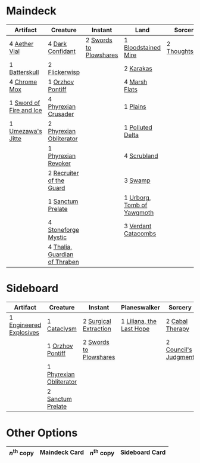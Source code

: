 
# Maindeck

|                                            Artifact                                            |                                               Creature                                               |                                            Instant                                            |                                                Land                                                 |                                         Sorcery                                         |
|------------------------------------------------------------------------------------------------|------------------------------------------------------------------------------------------------------|-----------------------------------------------------------------------------------------------|-----------------------------------------------------------------------------------------------------|-----------------------------------------------------------------------------------------|
|4 [Aether Vial](http://gatherer.wizards.com/Pages/Card/Details.aspx?multiverseid=370514)        |4 [Dark Confidant](http://gatherer.wizards.com/Pages/Card/Details.aspx?multiverseid=None)             |2 [Swords to Plowshares](http://gatherer.wizards.com/Pages/Card/Details.aspx?multiverseid=None)|1 [Bloodstained Mire](http://gatherer.wizards.com/Pages/Card/Details.aspx?multiverseid=None)         |2 [Thoughtseize](http://gatherer.wizards.com/Pages/Card/Details.aspx?multiverseid=438676)|
|1 [Batterskull](http://gatherer.wizards.com/Pages/Card/Details.aspx?multiverseid=None)          |2 [Flickerwisp](http://gatherer.wizards.com/Pages/Card/Details.aspx?multiverseid=370449)              |                                                                                               |2 [Karakas](http://gatherer.wizards.com/Pages/Card/Details.aspx?multiverseid=None)                   |                                                                                         |
|4 [Chrome Mox](http://gatherer.wizards.com/Pages/Card/Details.aspx?multiverseid=None)           |1 [Orzhov Pontiff](http://gatherer.wizards.com/Pages/Card/Details.aspx?multiverseid=96844)            |                                                                                               |4 [Marsh Flats](http://gatherer.wizards.com/Pages/Card/Details.aspx?multiverseid=426064)             |                                                                                         |
|1 [Sword of Fire and Ice](http://gatherer.wizards.com/Pages/Card/Details.aspx?multiverseid=None)|4 [Phyrexian Crusader](http://gatherer.wizards.com/Pages/Card/Details.aspx?multiverseid=213724)       |                                                                                               |1 [Plains](http://gatherer.wizards.com/Pages/Card/Details.aspx?multiverseid=439601)                  |                                                                                         |
|1 [Umezawa's Jitte](http://gatherer.wizards.com/Pages/Card/Details.aspx?multiverseid=None)      |2 [Phyrexian Obliterator](http://gatherer.wizards.com/Pages/Card/Details.aspx?multiverseid=442090)    |                                                                                               |1 [Polluted Delta](http://gatherer.wizards.com/Pages/Card/Details.aspx?multiverseid=None)            |                                                                                         |
|                                                                                                |1 [Phyrexian Revoker](http://gatherer.wizards.com/Pages/Card/Details.aspx?multiverseid=220589)        |                                                                                               |4 [Scrubland](http://gatherer.wizards.com/Pages/Card/Details.aspx?multiverseid=383083)               |                                                                                         |
|                                                                                                |2 [Recruiter of the Guard](http://gatherer.wizards.com/Pages/Card/Details.aspx?multiverseid=416779)   |                                                                                               |3 [Swamp](http://gatherer.wizards.com/Pages/Card/Details.aspx?multiverseid=439603)                   |                                                                                         |
|                                                                                                |1 [Sanctum Prelate](http://gatherer.wizards.com/Pages/Card/Details.aspx?multiverseid=416780)          |                                                                                               |1 [Urborg, Tomb of Yawgmoth](http://gatherer.wizards.com/Pages/Card/Details.aspx?multiverseid=287330)|                                                                                         |
|                                                                                                |4 [Stoneforge Mystic](http://gatherer.wizards.com/Pages/Card/Details.aspx?multiverseid=None)          |                                                                                               |3 [Verdant Catacombs](http://gatherer.wizards.com/Pages/Card/Details.aspx?multiverseid=426074)       |                                                                                         |
|                                                                                                |4 [Thalia, Guardian of Thraben](http://gatherer.wizards.com/Pages/Card/Details.aspx?multiverseid=None)|                                                                                               |                                                                                                     |                                                                                         |


# Sideboard

|                                             Artifact                                             |                                             Creature                                             |                                            Instant                                            |                                           Planeswalker                                            |                                            Sorcery                                            |
|--------------------------------------------------------------------------------------------------|--------------------------------------------------------------------------------------------------|-----------------------------------------------------------------------------------------------|---------------------------------------------------------------------------------------------------|-----------------------------------------------------------------------------------------------|
|1 [Engineered Explosives](http://gatherer.wizards.com/Pages/Card/Details.aspx?multiverseid=370549)|1 [Cataclysm](http://gatherer.wizards.com/Pages/Card/Details.aspx?multiverseid=420588)            |2 [Surgical Extraction](http://gatherer.wizards.com/Pages/Card/Details.aspx?multiverseid=None) |1 [Liliana, the Last Hope](http://gatherer.wizards.com/Pages/Card/Details.aspx?multiverseid=414388)|2 [Cabal Therapy](http://gatherer.wizards.com/Pages/Card/Details.aspx?multiverseid=None)       |
|                                                                                                  |1 [Orzhov Pontiff](http://gatherer.wizards.com/Pages/Card/Details.aspx?multiverseid=96844)        |2 [Swords to Plowshares](http://gatherer.wizards.com/Pages/Card/Details.aspx?multiverseid=None)|                                                                                                   |2 [Council's Judgment](http://gatherer.wizards.com/Pages/Card/Details.aspx?multiverseid=382896)|
|                                                                                                  |1 [Phyrexian Obliterator](http://gatherer.wizards.com/Pages/Card/Details.aspx?multiverseid=442090)|                                                                                               |                                                                                                   |                                                                                               |
|                                                                                                  |2 [Sanctum Prelate](http://gatherer.wizards.com/Pages/Card/Details.aspx?multiverseid=416780)      |                                                                                               |                                                                                                   |                                                                                               |


# Other Options

|*n*<sup>th</sup> copy|Maindeck Card|*n*<sup>th</sup> copy|Sideboard Card|
|---------------------|-------------|---------------------|--------------|

